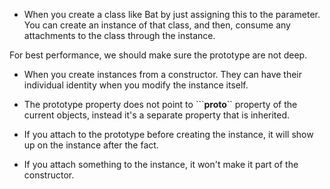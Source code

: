 * When you create a class like Bat by just assigning this to the parameter. You can create an instance of that class, and then, consume any attachments to the class through the instance. 


For best performance, we should make sure the prototype are not deep.

* When you create instances from a constructor. They can have their individual identity when you modify the instance itself. 

* The prototype property does not point to ```__proto__`` property of the current objects, instead it's a separate property that is inherited.

* If you attach to the prototype before creating the instance, it will show up on the instance after the fact.

* If you attach something to the instance, it won't make it part of the constructor.